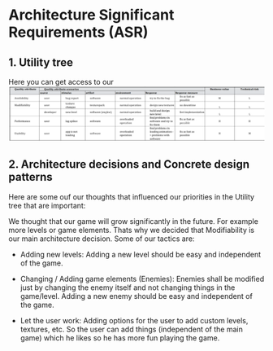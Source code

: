 # Architecture Significant Requirements (ASR)

## 1. Utility tree

Here you can get access to our ![ASR table](./Pictures/ASR_table.png)

## 2. Architecture decisions and Concrete design patterns

Here are some ouf our thoughts that influenced our priorities in the Utility tree that are important:

We thought that our game will grow significantly in the future. For example more levels or game elements.
Thats why we decided that Modifiability is our main architecture decision.
Some of our tactics are:

- Adding new levels:
Adding a new level should be easy and independent of the game.

- Changing / Adding game elements (Enemies):
Enemies shall be modified just by changing the enemy itself and not changing things in the game/level.
Adding a new enemy should be easy and independent of the game.

- Let the user work:
Adding options for the user to add custom levels, textures, etc.
So the user can add things (independent of the main game) which he likes so he has more fun playing the game. 
